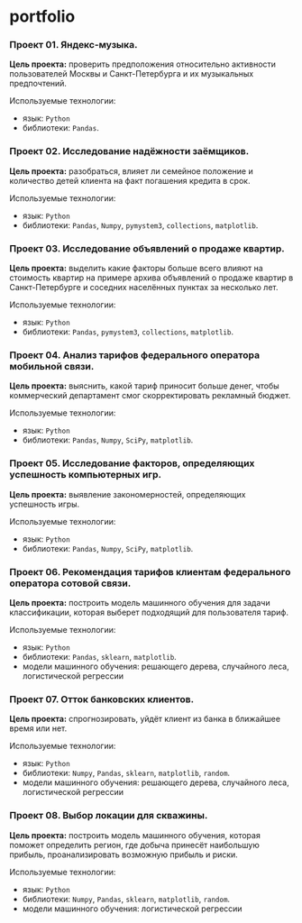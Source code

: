 # portfolio

### **Проект 01. Яндекс-музыка.**

**Цель проекта:** проверить предположения относительно активности пользователей Москвы и Санкт-Петербурга и их музыкальных предпочтений. 

Используемые технологии: 
- язык: `Python` 
- библиотеки: `Pandas`.


### **Проект 02. Исследование надёжности заёмщиков.**

**Цель проекта:** разобраться, влияет ли семейное положение и количество детей клиента на факт погашения кредита в срок.

Используемые технологии: 
- язык: `Python`
- библиотеки: `Pandas`, `Numpy`, `pymystem3`, `collections`, `matplotlib`.

### **Проект 03. Исследование объявлений о продаже квартир.**

**Цель проекта:** выделить какие факторы больше всего влияют на стоимость квартир на примере архива объявлений о продаже квартир в Санкт-Петербурге и соседних населённых пунктах за несколько лет.

Используемые технологии: 
- язык: `Python`
- библиотеки: `Pandas`, `pymystem3`, `collections`, `matplotlib`.

### **Проект 04. Анализ тарифов федерального оператора мобильной связи.**

**Цель проекта:** выяснить, какой тариф приносит больше денег, чтобы коммерческий департамент смог скорректировать рекламный бюджет.

Используемые технологии: 
- язык: `Python`
- библиотеки: `Pandas`, `Numpy`, `SciPy`, `matplotlib`.

### **Проект 05. Исследование факторов, определяющих успешность компьютерных игр.**

**Цель проекта:** выявление закономерностей, определяющих успешность игры.

Используемые технологии: 
- язык: `Python`
- библиотеки: `Pandas`, `Numpy`, `SciPy`, `matplotlib`.

### **Проект 06. Рекомендация тарифов клиентам федерального оператора сотовой связи.**

**Цель проекта:** построить модель машинного обучения для задачи классификации, которая выберет подходящий для пользователя тариф.  

Используемые технологии: 
- язык: `Python`
- библиотеки: `Pandas`, `sklearn`, `matplotlib`.
- модели машинного обучения: решающего дерева, случайного леса, логистической регрессии

### **Проект 07. Отток банковских клиентов.**

**Цель проекта:** спрогнозировать, уйдёт клиент из банка в ближайшее время или нет. 

Используемые технологии:
- язык: `Python`
- библиотеки: `Numpy`, `Pandas`, `sklearn`, `matplotlib`, `random`.
- модели машинного обучения: решающего дерева, случайного леса, логистической регрессии

### **Проект 08. Выбор локации для скважины.**

**Цель проекта:** построить модель машинного обучения, которая поможет определить регион, где добыча принесёт наибольшую прибыль, проанализировать возможную прибыль и риски.

Используемые технологии:
- язык: `Python`
- библиотеки: `Numpy`, `Pandas`, `sklearn`, `matplotlib`, `random`.
- модели машинного обучения: логистической регрессии
